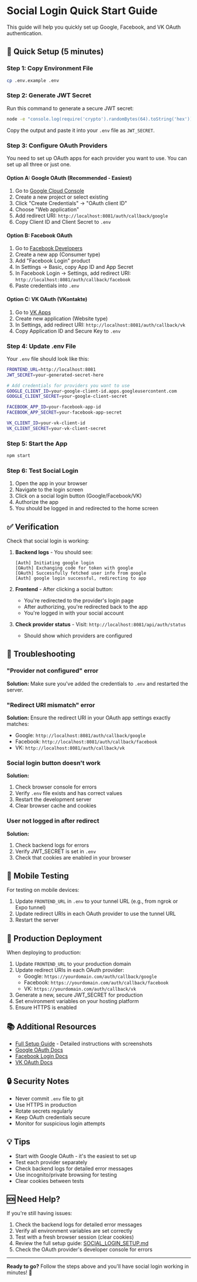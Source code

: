 # Social Login Quick Start Guide

This guide will help you quickly set up Google, Facebook, and VK OAuth authentication.

## 🚀 Quick Setup (5 minutes)

### Step 1: Copy Environment File

```bash
cp .env.example .env
```

### Step 2: Generate JWT Secret

Run this command to generate a secure JWT secret:

```bash
node -e "console.log(require('crypto').randomBytes(64).toString('hex'))"
```

Copy the output and paste it into your `.env` file as `JWT_SECRET`.

### Step 3: Configure OAuth Providers

You need to set up OAuth apps for each provider you want to use. You can set up all three or just one.

#### Option A: Google OAuth (Recommended - Easiest)

1. Go to [Google Cloud Console](https://console.cloud.google.com/apis/credentials)
2. Create a new project or select existing
3. Click "Create Credentials" → "OAuth client ID"
4. Choose "Web application"
5. Add redirect URI: `http://localhost:8081/auth/callback/google`
6. Copy Client ID and Client Secret to `.env`

#### Option B: Facebook OAuth

1. Go to [Facebook Developers](https://developers.facebook.com/)
2. Create a new app (Consumer type)
3. Add "Facebook Login" product
4. In Settings → Basic, copy App ID and App Secret
5. In Facebook Login → Settings, add redirect URI: `http://localhost:8081/auth/callback/facebook`
6. Paste credentials into `.env`

#### Option C: VK OAuth (VKontakte)

1. Go to [VK Apps](https://vk.com/apps?act=manage)
2. Create new application (Website type)
3. In Settings, add redirect URI: `http://localhost:8081/auth/callback/vk`
4. Copy Application ID and Secure Key to `.env`

### Step 4: Update .env File

Your `.env` file should look like this:

```bash
FRONTEND_URL=http://localhost:8081
JWT_SECRET=your-generated-secret-here

# Add credentials for providers you want to use
GOOGLE_CLIENT_ID=your-google-client-id.apps.googleusercontent.com
GOOGLE_CLIENT_SECRET=your-google-client-secret

FACEBOOK_APP_ID=your-facebook-app-id
FACEBOOK_APP_SECRET=your-facebook-app-secret

VK_CLIENT_ID=your-vk-client-id
VK_CLIENT_SECRET=your-vk-client-secret
```

### Step 5: Start the App

```bash
npm start
```

### Step 6: Test Social Login

1. Open the app in your browser
2. Navigate to the login screen
3. Click on a social login button (Google/Facebook/VK)
4. Authorize the app
5. You should be logged in and redirected to the home screen

## ✅ Verification

Check that social login is working:

1. **Backend logs** - You should see:
   ```
   [Auth] Initiating google login
   [OAuth] Exchanging code for token with google
   [OAuth] Successfully fetched user info from google
   [Auth] google login successful, redirecting to app
   ```

2. **Frontend** - After clicking a social button:
   - You're redirected to the provider's login page
   - After authorizing, you're redirected back to the app
   - You're logged in with your social account

3. **Check provider status** - Visit: `http://localhost:8081/api/auth/status`
   - Should show which providers are configured

## 🔧 Troubleshooting

### "Provider not configured" error

**Solution:** Make sure you've added the credentials to `.env` and restarted the server.

### "Redirect URI mismatch" error

**Solution:** Ensure the redirect URI in your OAuth app settings exactly matches:
- Google: `http://localhost:8081/auth/callback/google`
- Facebook: `http://localhost:8081/auth/callback/facebook`
- VK: `http://localhost:8081/auth/callback/vk`

### Social login button doesn't work

**Solution:**
1. Check browser console for errors
2. Verify `.env` file exists and has correct values
3. Restart the development server
4. Clear browser cache and cookies

### User not logged in after redirect

**Solution:**
1. Check backend logs for errors
2. Verify JWT_SECRET is set in `.env`
3. Check that cookies are enabled in your browser

## 📱 Mobile Testing

For testing on mobile devices:

1. Update `FRONTEND_URL` in `.env` to your tunnel URL (e.g., from ngrok or Expo tunnel)
2. Update redirect URIs in each OAuth provider to use the tunnel URL
3. Restart the server

## 🚀 Production Deployment

When deploying to production:

1. Update `FRONTEND_URL` to your production domain
2. Update redirect URIs in each OAuth provider:
   - Google: `https://yourdomain.com/auth/callback/google`
   - Facebook: `https://yourdomain.com/auth/callback/facebook`
   - VK: `https://yourdomain.com/auth/callback/vk`
3. Generate a new, secure JWT_SECRET for production
4. Set environment variables on your hosting platform
5. Ensure HTTPS is enabled

## 📚 Additional Resources

- [Full Setup Guide](./SOCIAL_LOGIN_SETUP.md) - Detailed instructions with screenshots
- [Google OAuth Docs](https://developers.google.com/identity/protocols/oauth2)
- [Facebook Login Docs](https://developers.facebook.com/docs/facebook-login)
- [VK OAuth Docs](https://dev.vk.com/api/access-token/authcode-flow-user)

## 🔒 Security Notes

- Never commit `.env` file to git
- Use HTTPS in production
- Rotate secrets regularly
- Keep OAuth credentials secure
- Monitor for suspicious login attempts

## 💡 Tips

- Start with Google OAuth - it's the easiest to set up
- Test each provider separately
- Check backend logs for detailed error messages
- Use incognito/private browsing for testing
- Clear cookies between tests

## 🆘 Need Help?

If you're still having issues:

1. Check the backend logs for detailed error messages
2. Verify all environment variables are set correctly
3. Test with a fresh browser session (clear cookies)
4. Review the full setup guide: [SOCIAL_LOGIN_SETUP.md](./SOCIAL_LOGIN_SETUP.md)
5. Check the OAuth provider's developer console for errors

---

**Ready to go?** Follow the steps above and you'll have social login working in minutes! 🎉
